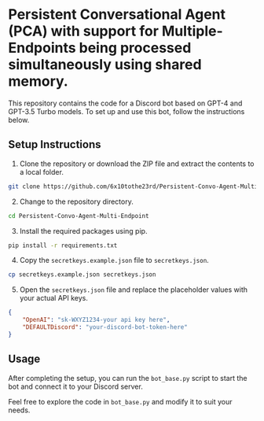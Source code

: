 # Persistent Conversational Agent (PCA) with support for Multiple-Endpoints being processed simultaneously using shared memory.

This repository contains the code for a Discord bot based on GPT-4 and GPT-3.5 Turbo models. To set up and use this bot, follow the instructions below.

## Setup Instructions

1. Clone the repository or download the ZIP file and extract the contents to a local folder.

```bash
git clone https://github.com/6x10tothe23rd/Persistent-Convo-Agent-Multi-Endpoint.git
```

2. Change to the repository directory.

```bash
cd Persistent-Convo-Agent-Multi-Endpoint
```

3. Install the required packages using pip.

```bash
pip install -r requirements.txt
```

4. Copy the `secretkeys.example.json` file to `secretkeys.json`.

```bash
cp secretkeys.example.json secretkeys.json
```

5. Open the `secretkeys.json` file and replace the placeholder values with your actual API keys.

```json
{
    "OpenAI": "sk-WXYZ1234-your api key here",
    "DEFAULTDiscord": "your-discord-bot-token-here"
}
```

## Usage

After completing the setup, you can run the `bot_base.py` script to start the bot and connect it to your Discord server.

Feel free to explore the code in `bot_base.py` and modify it to suit your needs.
